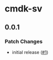 # cmdk-sv

## 0.0.1

### Patch Changes

- initial release ([#1](https://github.com/huntabyte/cmdk-sv/pull/1))
